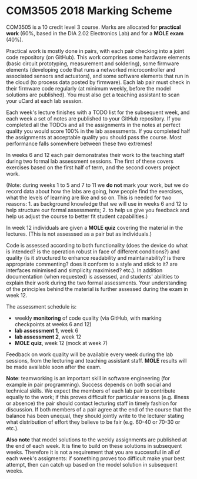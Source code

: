 COM3505 2018 Marking Scheme
===

COM3505 is a 10 credit level 3 course. Marks are allocated for **practical
work** (60%, based in the DIA 2.02 Electronics Lab) and for a **MOLE exam**
(40%).

Practical work is mostly done in pairs, with each pair checking into a joint
code repository (on GitHub). This work comprises some hardware elements (basic
circuit prototyping, measurement and soldering), some firmware elements
(developing code that runs a networked microcontroller and associated sensors
and actuators), and some software elements that run in the cloud (to process
data posted by firmware). Each lab pair must check in their firmware code
regularly (at minimum weekly, before the model solutions are published). You
must also get a teaching assistant to scan your uCard at each lab session.

Each week's lecture finishes with a TODO list for the subsequent week, and
each week a set of notes are published to your GitHub repository. If you
completed all the TODOs and all the assignments in the notes at perfect
quality you would score 100% in the lab assessments. If you completed half the
assignments at acceptable quality you should pass the course. Most performance
falls somewhere between these two extremes!

In weeks 6 and 12 each pair demonstrates their work to the teaching staff
during two formal lab assessment sessions. The first of these covers exercises
based on the first half of term, and the second covers project work.

(Note: during weeks 1 to 5 and 7 to 11 we **do not** mark your work, but we do
record data about how the labs are going, how people find the exercises, what
the levels of learning are like and so on. This is needed for two reasons: 1.
as background knowledge that we will use in weeks 6 and 12 to help structure
our formal assessments; 2. to help us give you feedback and help us adjust the
course to better fit student capabilities.)

In week 12 individuals are given a **MOLE quiz** covering the material in the
lectures. (This is not assesssed as a pair but as individuals.)

Code is assessed according to both functionality (does the device do what is
intended? is the operation robust in face of different conditions?) and
quality (is it structured to enhance readability and maintainability? is there
appropriate commenting? does it conform to a style and stick to it? are
interfaces minimised and simplicity maximised? etc.). In addition
documentation (when requested) is assessed, and students' abilities to explain
their work during the two formal assessments. Your understanding of the
principles behind the material is further assessed during the exam in week 12.

The assessment schedule is:

- weekly **monitoring** of code quality (via GitHub, with marking checkpoints
  at weeks 6 and 12)
- **lab assessment 1**, week 6
- **lab assessment 2**, week 12
- **MOLE quiz**, week 12 (mock at week 7)

Feedback on work quality will be available every week during the lab sessions,
from the lecturing and teaching assistant staff. **MOLE** results will be made
available soon after the exam.

**Note**: teamworking is an important skill in software engineering (for
example in pair programming). Success depends on both social and technical
skills. We expect the members of each lab pair to contribute equally to the
work; if this proves difficult for particular reasons (e.g. illness or
absence) the pair should contact lecturing staff in timely fashion for
discussion. If both members of a pair agree at the end of the course that the
balance has been unequal, they should jointly write to the lecturer stating
what distribution of effort they believe to be fair (e.g. 60-40 or 70-30 or
etc.).

**Also note** that model solutions to the weekly assignments are published at
the end of each week. It is fine to build on these solutions in subsequent
weeks. Therefore it is not a requirement that you are successful in all of
each week's assigments: if something proves too difficult make your best
attempt, then can catch up based on the model solution in subsequent weeks.
